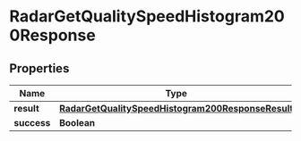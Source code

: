 

# RadarGetQualitySpeedHistogram200Response


## Properties

| Name | Type | Description | Notes |
|------------ | ------------- | ------------- | -------------|
|**result** | [**RadarGetQualitySpeedHistogram200ResponseResult**](RadarGetQualitySpeedHistogram200ResponseResult.md) |  |  |
|**success** | **Boolean** |  |  |



